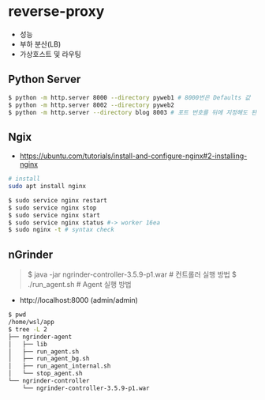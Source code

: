 # reverse-proxy
- 성능
- 부하 분산(LB)
- 가상호스트 및 라우팅
## Python Server


```bash
$ python -m http.server 8000 --directory pyweb1 # 8000번은 Defaults 값
$ python -m http.server 8002 --directory pyweb2 
$ python -m http.server --directory blog 8003 # 포트 번호를 뒤에 지정해도 된다고 하심 편하실 대로 
```
## Ngix
- https://ubuntu.com/tutorials/install-and-configure-nginx#2-installing-nginx

```bash
# install
sudo apt install nginx

$ sudo service nginx restart
$ sudo service nginx stop
$ sudo service nginx start
$ sudo service nginx status #-> worker 16ea
$ sudo nginx -t # syntax check
```

## nGrinder
> $ java -jar ngrinder-controller-3.5.9-p1.war # 컨트롤러 실행 방법
> $ ./run_agent.sh # Agent 실행 방법

- http://localhost:8000 (admin/admin)
```bash
$ pwd
/home/wsl/app
$ tree -L 2
├── ngrinder-agent
│   ├── lib
│   ├── run_agent.sh
│   ├── run_agent_bg.sh
│   ├── run_agent_internal.sh
│   └── stop_agent.sh
└── ngrinder-controller
    └── ngrinder-controller-3.5.9-p1.war
```
